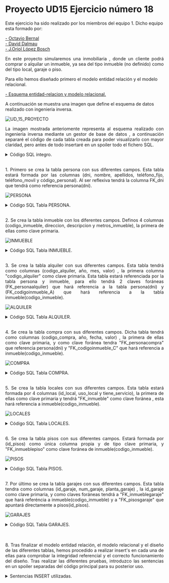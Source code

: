 <h1>Proyecto UD15 Ejercicio número 18</h1>

Este ejercicio ha sido realizado por los miembros del equipo 1. Dicho equipo esta formado por:

[- Octavio Bernal](https://github.com/OctavioBernalGH)<br>
[- David Dalmau](https://github.com/DavidDalmauDieguez)<br>
[- J.Oriol López Bosch](https://github.com/mednologic)

<p align="justify"> En este proyecto simularemos una inmobiliaria , donde un cliente podrá comprar o alquilar un inmueble, ya sea del tipo inmueble (no definido) como del tipo local, garaje o piso. 
	
Para ello hemos diseñado primero el modelo entidad relación y el modelo relacional.</p>

[- Esquema entidad-relacion y modelo relacional.](https://github.com/OctavioBernalGH/BTC_Reus2022_UD15_PR15/blob/main/ER-MR-esquema.png)

A continuación se muestra una imagen que define el esquema de datos realizado con ingenieria inversa.

![UD_15_PROYECTO](https://user-images.githubusercontent.com/103035621/165376459-91d218d2-4da3-4cbf-a825-843322560e7b.PNG)


<p align="justify">La imagen mostrada anteriomente representa al esquema realizado con ingenieria inversa mediante un gestor de base de datos , a continuación separaré el código de cada tabla creada para poder visualizarlo con mayor claridad, pero antes de todo insertaré en un spoiler todo el fichero SQL.
</p>

<details>
  <summary>Código SQL íntegro.</summary>
<br>
<p align="justify">Este código corresponde al ficherl SQL íntegro , este fichero esta compuesto por sentencias de creación de tablas y también sentencias insert' para comprobar su funcionamiento. Como se puede observar hay comentarios en la zona de los insert's, esos comentarios están ahí para no ejecutar las líneas que pueden producir error por integridad referencial, pertenecen ahí para demostrar su funcionamiento.</p>
  
  ```sql
DROP DATABASE UD14_EJERCICIO_18;
CREATE DATABASE UD14_EJERCICIO_18;
USE UD14_EJERCICIO_18;

CREATE TABLE UD14_EJERCICIO_18.persona
(
	dni VARCHAR (10)PRIMARY KEY, 
	FK_dni VARCHAR(10),
	CONSTRAINT FK_dni FOREIGN KEY (FK_dni) REFERENCES persona(dni) ON DELETE 	CASCADE ON UPDATE CASCADE, 
	nombre VARCHAR (20)NOT NULL, 
	apellidos VARCHAR (20)NOT NULL, 
	teléfono_fijo INT NOT NULL,
	teléfono_movil INT NOT NULL UNIQUE, 
	codigo_personal INT NOT NULL UNIQUE AUTO_INCREMENT
);

CREATE TABLE inmueble 
(
	codigo_inmueble INT AUTO_INCREMENT PRIMARY KEY,
	direccion VARCHAR(40)NOT NULL,
	descripcion VARCHAR(100) NOT NULL,
	metros_inmueble FLOAT NOT NULL
);

CREATE TABLE alquiler 
(
	codigo_alquiler INT AUTO_INCREMENT PRIMARY KEY,
	año INT NOT NULL,
	mes INT NOT NULL,
	valor FLOAT(10,4) NOT NULL,
	FK_personaalquiler VARCHAR(20),
    FK_codigoinmueble_A INT,
	CONSTRAINT FK_personaalquiler FOREIGN KEY (FK_personaalquiler) REFERENCES persona(dni) 
    ON 	DELETE CASCADE ON UPDATE CASCADE,
    CONSTRAINT FK_codigoinmueble_A FOREIGN KEY (FK_codigoinmueble_A) REFERENCES inmueble(codigo_inmueble) 
    ON 	DELETE CASCADE ON UPDATE CASCADE
);

CREATE TABLE compra 
(
	codigo_compra INT AUTO_INCREMENT PRIMARY KEY,
	año INT NOT NULL,
	fecha DATE NOT NULL,
	valor FLOAT(10,4) NOT NULL,
	FK_personacompra VARCHAR(20),
    FK_codigoinmueble_C INT,
	CONSTRAINT FK_personacompra FOREIGN KEY (FK_personacompra) REFERENCES persona(dni) 
    ON 	DELETE CASCADE ON UPDATE CASCADE,
	CONSTRAINT FK_codigoinmueble_C FOREIGN KEY (FK_codigoinmueble_C) REFERENCES inmueble(codigo_inmueble) 
    ON 	DELETE CASCADE ON UPDATE CASCADE
);

CREATE TABLE locales
(
	id_local INT AUTO_INCREMENT PRIMARY KEY,
	uso_local VARCHAR(30)NOT NULL,
	tiene_servicio VARCHAR(30) NOT NULL,
	FK_inmueble INT, 
	CONSTRAINT FK_inmueble FOREIGN KEY (FK_inmueble) REFERENCES 	inmueble(codigo_inmueble) 
    ON 	DELETE CASCADE ON UPDATE CASCADE
);

CREATE TABLE pisos (
	id_pisos INT AUTO_INCREMENT PRIMARY KEY,
	FK_inmueblepiso INT,
	CONSTRAINT FK_inmueblepiso FOREIGN KEY (FK_inmueblepiso) REFERENCES 	inmueble(codigo_inmueble) 
    ON 	DELETE CASCADE ON UPDATE CASCADE
	);

CREATE TABLE garajes (
	id_garaje INT AUTO_INCREMENT PRIMARY KEY,
	num_garaje INT NOT NULL,
	planta_garaje INT NOT NULL,
	FK_inmueblegaraje INT,
	FK_pisosgaraje INT,
	CONSTRAINT FK_inmueblegaraje FOREIGN KEY (FK_inmueblegaraje) REFERENCES 	inmueble(codigo_inmueble) 
    ON 	DELETE CASCADE ON UPDATE CASCADE,
	CONSTRAINT FK_pisosgaraje FOREIGN KEY (FK_pisosgaraje) REFERENCES pisos(id_pisos) 
    ON 	DELETE CASCADE ON UPDATE CASCADE
	);

/* INSERT EN LA TABLA PERSONA Y SELECT * FROM PERSONA */
/*====================================================*/
INSERT INTO persona (dni, nombre, apellidos, teléfono_fijo, teléfono_movil) VALUES ('4800000X' ,'OCTAVIO', 'BV' , 977000000, 6000000);
INSERT INTO persona (dni, nombre, apellidos, teléfono_fijo, teléfono_movil) VALUES ('3802551S' ,'URI', 'LOPEZ' , 94646446, 5000000);
INSERT INTO persona (dni, FK_dni, nombre, apellidos, teléfono_fijo, teléfono_movil) VALUES ('5698494X', '3802551S' ,'DAVID', 'DAVIDUBI' , 677000000, 4000000);
INSERT INTO persona (dni, FK_dni, nombre, apellidos, teléfono_fijo, teléfono_movil) VALUES ('1449849X', '3802551S' ,'JOSE', 'APELLIDO' , 35984884, 15656616);
INSERT INTO persona (dni, FK_dni, nombre, apellidos, teléfono_fijo, teléfono_movil) VALUES ('5425561Z', '3802551S' ,'PEPE', 'BOÑIGAS' , 55884481, 59984149);
/* SELECCIONAR TODO DE LA TABLA PERSONA */
SELECT * FROM persona ORDER BY codigo_personal;

/* INSERT EN LA TABLA INMUEBLE Y SELECT * FROM INMUEBLE */
/*====================================================*/
INSERT INTO inmueble (direccion, descripcion, metros_inmueble) VALUES ('C/San Jose pepinero nº 10' , 'casa rustica', 120);
INSERT INTO inmueble (direccion, descripcion, metros_inmueble) VALUES ('C/Pepapig' , 'piso ocupado', 88);
INSERT INTO inmueble (direccion, descripcion, metros_inmueble) VALUES ('C/Cocacola' , 'terreno', 300);
INSERT INTO inmueble (direccion, descripcion, metros_inmueble) VALUES ('C/Calsot' , 'casa', 50);
SELECT * FROM inmueble;

/* INSERTAR VALORES EN LA TABLA COMPRA */
/*====================================================*/
INSERT INTO compra (año, fecha, valor, FK_personacompra, FK_codigoinmueble_C) VALUES (2023, '2018/12/01', 128000, '5698494X',1);
INSERT INTO compra (año, fecha, valor, FK_personacompra, FK_codigoinmueble_C) VALUES (2020, '2020/11/15', 220000, '1449849X',2);
INSERT INTO compra (año, fecha, valor, FK_personacompra, FK_codigoinmueble_C) VALUES (2006, '2006/08/13', 68000, '3802551S',3);
INSERT INTO compra (año, fecha, valor, FK_personacompra, FK_codigoinmueble_C) VALUES (1998, '1998/03/22', 87000, '5698494X',4);
/* COMO EL DNI NO EXISTE EN LA CLASE REFERENCIADA , DA ERROR Y NO SE INSERTA EN LA TABLA */
	-- INSERT INTO compra (año, fecha, valor, FK_personacompra, FK_codigoinmueble_C) VALUES (2016, '2016/01/15', 256000, '0000000X');
	-- INSERT INTO compra (año, fecha, valor, FK_personacompra, FK_codigoinmueble_C) VALUES (2014, '2014/04/26', 78000, '1111111A');
/* COMO NO EXISTE NINGÚN INMUEBLE CON EL CÓDIGO 5 , DARÁ ERROR */
	-- INSERT INTO compra (año, fecha, valor, FK_personacompra, FK_codigoinmueble_C) VALUES (2018, '2018/12/01', 128000, '5425561Z',5);
/* SELECCIONAR TODO DE LA TABLA COMPRA */
SELECT * FROM compra;

/* INSERTAR VALORES EN LA TABLA ALQUILER CON INTEGREDAD REFERENCIAL */
/*====================================================*/
INSERT INTO alquiler (año, mes, valor, FK_personaalquiler, FK_codigoinmueble_A) VALUES (2022, 04, 450.61 ,'5425561Z', 1);
INSERT INTO alquiler (año, mes, valor, FK_personaalquiler, FK_codigoinmueble_A) VALUES (2022, 04, 1000.61 ,'5425561Z', 2);
INSERT INTO alquiler (año, mes, valor, FK_personaalquiler, FK_codigoinmueble_A) VALUES (2021, 05, 450.61 ,'3802551S', 3);
INSERT INTO alquiler (año, mes, valor, FK_personaalquiler, FK_codigoinmueble_A) VALUES (2012, 08, 550.61 ,'5698494X', 4);
/* COMO EL DNI NO EXISTE EN LA CLASE REFERENCIADA , DA ERROR Y NO SE INSERTA EN LA TABLA */
	-- INSERT INTO alquiler (año, mes, valor, FK_personaalquiler, FK_codigoinmueble_A) VALUES (1996, 11, 800.5 ,'0000000Z');
	-- INSERT INTO alquiler (año, mes, valor, FK_personaalquiler, FK_codigoinmueble_A) VALUES (2014, 01, 350.5 ,'1111111A');
/* COMO EL CODIGO INMUEBLE NO EXISTE , SALTARÁ MENSAJE DE ERROR */
	-- INSERT INTO alquiler (año, mes, valor, FK_personaalquiler, FK_codigoinmueble_A) VALUES (2003, 09, 600.15 ,'1449849X', 5);
/* SELECCIONAR TODO DE LA TABLA ALQUILER */
SELECT * FROM alquiler;

/* SE INSERTAN 2 LOCALES CON CÓDIGO DE INMUEBLE*/
/*====================================================*/
INSERT INTO locales (uso_local, tiene_servicio, FK_inmueble) VALUES('restauración' , 'si', 1);
/* LOS SIGUIENTES INSERT DARÁN ERROR POR INTEGRIDAD REFERENCIAL , NO EXISTE EL CODIGO DEL INMUEBLE O ESTÁ VACÍO */
	-- INSERT INTO locales (uso_local, tiene_servicio, FK_inmueble) VALUES('comercial' , 'si', 10);
	-- INSERT INTO locales (uso_local, tiene_servicio, FK_inmueble) VALUES('comercial' , 'si', 0);
	-- INSERT INTO locales (uso_local, tiene_servicio, FK_inmueble) VALUES('comercial' , 'si');
SELECT * FROM locales;

/* SE INSERTAN 2 PISOS DE FORMA CORRECTA EN LA TABLA PISOS*/
/*====================================================*/ 
INSERT INTO pisos (FK_inmueblepiso) VALUES(2);
INSERT INTO pisos (FK_inmueblepiso) VALUES(3);
/* NO SE PUEDEN INSERTAR LOS SIGUIENTES REGISTROS POR QUE ESOS VALORES NO EXISTEN , DA ERROR*/
	/* INSERT INTO pisos (FK_inmueblepiso) VALUES(10); */
	/* INSERT INTO pisos (FK_inmueblepiso) VALUES(0); */
	/* INSERT INTO pisos (FK_inmueblepiso) VALUES(); */
/* MOSTRAMOS LA TABLA PISOS */
SELECT * FROM pisos;

/* SE INSERTAN LOS DIFERENTES GARAJES */
/*====================================================*/
INSERT INTO garajes (num_garaje, planta_garaje, FK_inmueblegaraje, FK_pisosgaraje) VALUES (5, 2, 4, 1);
INSERT INTO garajes (num_garaje, planta_garaje, FK_inmueblegaraje, FK_pisosgaraje) VALUES (5, 2, 4, 2);
/* SALTA ERROR POR INTEGRIDAD REFERENCIAL , LA CLAVE PISOSGARAJE NO EXISTE */
	/* INSERT INTO garajes (num_garaje, planta_garaje, FK_inmueblegaraje, FK_pisosgaraje) VALUES (5, 2, 4, 3); */
/* SALTA ERROR POR INTEGRIDAD REFERENCIAL , LA CLAVE INMUEBLEGARAJE NO EXISTE */
	/* INSERT INTO garajes (num_garaje, planta_garaje, FK_inmueblegaraje, FK_pisosgaraje) VALUES (5, 2, 8, 1); */   
/* SE MUESTRA LA TABLA GARAJES */
SELECT * FROM garajes;


  ```
 </details>
 <br>
 <p align="justify">
 1. Primero se crea la tabla persona con sus diferentes campos. Esta tabla estará formada por las columnas (dni, nombre, apellidos, teléfono_fijo, teléfono_movil y código_personal). Al ser reflexiva tendrá la columna FK_dni que tendrá como referencia persona(dni). </p>

![PERSONA](https://user-images.githubusercontent.com/103035621/165376624-76c572f1-218f-4527-8c7b-78294e5ea8a0.PNG)


<details>
  <summary>Código SQL Tabla PERSONA.</summary>
<br>
<p align="justify">Este código corresponde a la tabla de PERSONA donde tomamos todos sus datos personales y los almacenamos en las diferentes columnas</p>
  
  ```sql
CREATE TABLE UD14_EJERCICIO_18.persona
(
	dni VARCHAR (10)PRIMARY KEY, 
	FK_dni VARCHAR(10),
	CONSTRAINT FK_dni FOREIGN KEY (FK_dni) REFERENCES persona(dni) ON DELETE 	CASCADE ON UPDATE CASCADE, 
	nombre VARCHAR (20)NOT NULL, 
	apellidos VARCHAR (20)NOT NULL, 
	teléfono_fijo INT NOT NULL,
	teléfono_movil INT NOT NULL UNIQUE, 
	codigo_personal INT NOT NULL UNIQUE AUTO_INCREMENT
);
  ```
 </details>
 <br>
<p align="justify"> 
2. Se crea la tabla inmueble con los diferentes campos. Definos 4 columnas (codigo_inmueble, direccion, descripcion y metros_inmueble), la primera de ellas como clave primaria.</p>

![INMUEBLE](https://user-images.githubusercontent.com/103035621/165376787-0b5a5e93-9fb0-4ac4-9a99-b7a1ed86eb62.PNG)


 <details>
  <summary>Código SQL Tabla INMUEBLE.</summary>
<br>
<p align="justify">Este código corresponde a la tabla de INMUEBLE donde tomamos todos los datos genericos del imueble y los almacenamos en las diferentes columnas</p>
  
  ```sql
CREATE TABLE inmueble 
(
	codigo_inmueble INT AUTO_INCREMENT PRIMARY KEY,
	direccion VARCHAR(40)NOT NULL,
	descripcion VARCHAR(100) NOT NULL,
	metros_inmueble FLOAT NOT NULL
);
  ```
 </details>
 <br>
 <p align="justify">
  3. Se crea la tabla alquiler con sus diferentes campos. Esta tabla tendrá como columnas (codigo_alquiler, año, mes, valor) , la primera columna "codigo_alquiler" como clave primaria. Esta tabla estará referenciada por la tabla persona y inmueble, para ello tendrá 2 claves foráneas (FK_personaalquiler) que hará referencia a la tabla persona(dni) y (FK_codigoinmueble_A) que hará referencia a la tabla inmueble(codigo_inmueble).</p>


![ALQUILER](https://user-images.githubusercontent.com/103035621/165376909-5b44c2f8-af0d-4a01-a973-f59f00a19bb0.PNG)


<details>
  <summary>Código SQL Tabla ALQUILER.</summary>
<br>
<p align="justify">Este código corresponde a la tabla de ALQUILER donde tomamos todos los datos y los almacenamos en las diferentes columnas</p>
  
  ```sql
CREATE TABLE alquiler 
(
	codigo_alquiler INT AUTO_INCREMENT PRIMARY KEY,
	año INT NOT NULL,
	mes INT NOT NULL,
	valor FLOAT(10,4) NOT NULL,
	FK_personaalquiler VARCHAR(20),
    FK_codigoinmueble_A INT,
	CONSTRAINT FK_personaalquiler FOREIGN KEY (FK_personaalquiler) REFERENCES persona(dni) 
    ON 	DELETE CASCADE ON UPDATE CASCADE,
    CONSTRAINT FK_codigoinmueble_A FOREIGN KEY (FK_codigoinmueble_A) REFERENCES inmueble(codigo_inmueble) 
    ON 	DELETE CASCADE ON UPDATE CASCADE
);
  ```
 </details>
 <br>
 <p align="justify">
   4. Se crea la tabla compra con sus diferentes campos. Dicha tabla tendrá como columnas (codigo_compra, año, fecha, valor) , la primera de ellas como clave primaria, y como clave foránea tendra "FK_personacompra" que referencia persona(dni) y "FK_codigoinmueble_C" que hará referencia a inmueble(codigo_inmueble).</p>

![COMPRA](https://user-images.githubusercontent.com/103035621/165377051-02c574ab-76e9-4004-a116-7590d235502e.PNG)


<details>
  <summary>Código SQL Tabla COMPRA.</summary>
<br>
<p align="justify">Este código corresponde a la tabla de COMPRA donde tomamos todos los datos y los almacenamos en las diferentes columnas</p>
  
  ```sql
CREATE TABLE compra 
(
	codigo_compra INT AUTO_INCREMENT PRIMARY KEY,
	año INT NOT NULL,
	fecha DATE NOT NULL,
	valor FLOAT(10,4) NOT NULL,
	FK_personacompra VARCHAR(20),
    FK_codigoinmueble_C INT,
	CONSTRAINT FK_personacompra FOREIGN KEY (FK_personacompra) REFERENCES persona(dni) 
    ON 	DELETE CASCADE ON UPDATE CASCADE,
	CONSTRAINT FK_codigoinmueble_C FOREIGN KEY (FK_codigoinmueble_C) REFERENCES inmueble(codigo_inmueble) 
    ON 	DELETE CASCADE ON UPDATE CASCADE
);
  ```
 </details>
 <br>
 <p align="justify">
   5. Se crea la tabla locales con sus diferentes campos. Esta tabla estará formada por 4 columnas (id_local, uso_local y tiene_servicio), la primera de ellas como clave primaria y tendrá "FK_inmueble" como clave foránea , esta hará referencia a inmueble(codigo_inmueble).</p>


![LOCALES](https://user-images.githubusercontent.com/103035621/165377207-18367f64-8e15-4914-96f2-5689556a2fd1.PNG)



<details>
  <summary>Código SQL Tabla LOCALES.</summary>
<br>
<p align="justify">Este código corresponde a la tabla de LOCALES donde tomamos todos los datos y los almacenamos en las diferentes columnas</p>
  
  ```sql
CREATE TABLE locales
(
	id_local INT AUTO_INCREMENT PRIMARY KEY,
	uso_local VARCHAR(30)NOT NULL,
	tiene_servicio VARCHAR(30) NOT NULL,
	FK_inmueble INT, 
	CONSTRAINT FK_inmueble FOREIGN KEY (FK_inmueble) REFERENCES 	inmueble(codigo_inmueble) 
    ON 	DELETE CASCADE ON UPDATE CASCADE
);
  ```
 </details>
 <br>
 <p align="justify">
   6. Se crea la tabla pisos con sus diferentes campos. Estará formada por (id_pisos) como única columna propia y de tipo clave primaria, y "FK_inmueblepiso" como clave foránea de inmueble(codigo_inmueble).</p>

![PISOS](https://user-images.githubusercontent.com/103035621/165377329-aa15f4eb-bd51-4b51-ab2b-f33b76583068.PNG)


<details>
  <summary>Código SQL Tabla PISOS.</summary>
<br>
<p align="justify">Este código corresponde a la tabla de PISOS donde tomamos todos los datos y los almacenamos en las diferentes columnas</p>
  
  ```sql
CREATE TABLE pisos (
	id_pisos INT AUTO_INCREMENT PRIMARY KEY,
	FK_inmueblepiso INT,
	CONSTRAINT FK_inmueblepiso FOREIGN KEY (FK_inmueblepiso) REFERENCES 	inmueble(codigo_inmueble) 
    ON 	DELETE CASCADE ON UPDATE CASCADE
	);
  ```
 </details>
 <br>
 <p align="justify">
   7. Por último se crea la tabla garajes con sus diferentes campos. Esta tabla tendra como columnas (id_garaje, num_garaje, planta_garaje) , la id_garaje como clave primaria, y como claves foráneas tendrá a "FK_inmueblegaraje" que hará referéncia a inmueble(codigo_inmueble) y a "FK_pisosgaraje" que apuntará directamente a pisos(id_pisos).</p>


![GARAJES](https://user-images.githubusercontent.com/103035621/165377477-1406394e-5f0b-412f-84c6-1d463c3a4378.PNG)


<details>
  <summary>Código SQL Tabla GARAJES.</summary>
<br>
<p align="justify">Este código corresponde a la tabla de GARAJES donde tomamos todos los datos y los almacenamos en las diferentes columnas</p>
  
  ```sql
CREATE TABLE garajes (
	id_garaje INT AUTO_INCREMENT PRIMARY KEY,
	num_garaje INT NOT NULL,
	planta_garaje INT NOT NULL,
	FK_inmueblegaraje INT,
	FK_pisosgaraje INT,
	CONSTRAINT FK_inmueblegaraje FOREIGN KEY (FK_inmueblegaraje) REFERENCES 	inmueble(codigo_inmueble) 
    ON 	DELETE CASCADE ON UPDATE CASCADE,
	CONSTRAINT FK_pisosgaraje FOREIGN KEY (FK_pisosgaraje) REFERENCES pisos(id_pisos) 
    ON 	DELETE CASCADE ON UPDATE CASCADE
	);
  ```
 </details>
 <br>
 <br>
 
 <p align="justify">
 8. Tras finalizar el modelo entidad relación, el modelo relacional y el diseño de las diferentes tablas, hemos procedido a realizar insert's en cada una de ellas para comprobar la integridad referencial y el correcto funcionamiento del diseño. Tras realizar las diferentes pruebas, introduzco las sentencias en un spoiler separadas del código principal para su posterior uso.</p>
 
 <details>
  <summary>Sentencias INSERT utilizadas.</summary>
<br>
<p align="justify">Este código corresponde los diferentes insert utilizados para comprobar el funcionamiento.</p>
  
  ```sql
	/* INSERT EN LA TABLA PERSONA Y SELECT * FROM PERSONA */
/*====================================================*/
INSERT INTO persona (dni, nombre, apellidos, teléfono_fijo, teléfono_movil) VALUES ('4800000X' ,'OCTAVIO', 'BV' , 977000000, 6000000);
INSERT INTO persona (dni, nombre, apellidos, teléfono_fijo, teléfono_movil) VALUES ('3802551S' ,'URI', 'LOPEZ' , 94646446, 5000000);
INSERT INTO persona (dni, FK_dni, nombre, apellidos, teléfono_fijo, teléfono_movil) VALUES ('5698494X', '3802551S' ,'DAVID', 'DAVIDUBI' , 677000000, 4000000);
INSERT INTO persona (dni, FK_dni, nombre, apellidos, teléfono_fijo, teléfono_movil) VALUES ('1449849X', '3802551S' ,'JOSE', 'APELLIDO' , 35984884, 15656616);
INSERT INTO persona (dni, FK_dni, nombre, apellidos, teléfono_fijo, teléfono_movil) VALUES ('5425561Z', '3802551S' ,'PEPE', 'BOÑIGAS' , 55884481, 59984149);
/* SELECCIONAR TODO DE LA TABLA PERSONA */
SELECT * FROM persona ORDER BY codigo_personal;

/* INSERT EN LA TABLA INMUEBLE Y SELECT * FROM INMUEBLE */
/*====================================================*/
INSERT INTO inmueble (direccion, descripcion, metros_inmueble) VALUES ('C/San Jose pepinero nº 10' , 'casa rustica', 120);
INSERT INTO inmueble (direccion, descripcion, metros_inmueble) VALUES ('C/Pepapig' , 'piso ocupado', 88);
INSERT INTO inmueble (direccion, descripcion, metros_inmueble) VALUES ('C/Cocacola' , 'terreno', 300);
INSERT INTO inmueble (direccion, descripcion, metros_inmueble) VALUES ('C/Calsot' , 'casa', 50);
SELECT * FROM inmueble;

/* INSERTAR VALORES EN LA TABLA COMPRA */
/*====================================================*/
INSERT INTO compra (año, fecha, valor, FK_personacompra, FK_codigoinmueble_C) VALUES (2023, '2018/12/01', 128000, '5698494X',1);
INSERT INTO compra (año, fecha, valor, FK_personacompra, FK_codigoinmueble_C) VALUES (2020, '2020/11/15', 220000, '1449849X',2);
INSERT INTO compra (año, fecha, valor, FK_personacompra, FK_codigoinmueble_C) VALUES (2006, '2006/08/13', 68000, '3802551S',3);
INSERT INTO compra (año, fecha, valor, FK_personacompra, FK_codigoinmueble_C) VALUES (1998, '1998/03/22', 87000, '5698494X',4);
/* COMO EL DNI NO EXISTE EN LA CLASE REFERENCIADA , DA ERROR Y NO SE INSERTA EN LA TABLA */
	-- INSERT INTO compra (año, fecha, valor, FK_personacompra, FK_codigoinmueble_C) VALUES (2016, '2016/01/15', 256000, '0000000X');
	-- INSERT INTO compra (año, fecha, valor, FK_personacompra, FK_codigoinmueble_C) VALUES (2014, '2014/04/26', 78000, '1111111A');
/* COMO NO EXISTE NINGÚN INMUEBLE CON EL CÓDIGO 5 , DARÁ ERROR */
	-- INSERT INTO compra (año, fecha, valor, FK_personacompra, FK_codigoinmueble_C) VALUES (2018, '2018/12/01', 128000, '5425561Z',5);
/* SELECCIONAR TODO DE LA TABLA COMPRA */
SELECT * FROM compra;

/* INSERTAR VALORES EN LA TABLA ALQUILER CON INTEGREDAD REFERENCIAL */
/*====================================================*/
INSERT INTO alquiler (año, mes, valor, FK_personaalquiler, FK_codigoinmueble_A) VALUES (2022, 04, 450.61 ,'5425561Z', 1);
INSERT INTO alquiler (año, mes, valor, FK_personaalquiler, FK_codigoinmueble_A) VALUES (2022, 04, 1000.61 ,'5425561Z', 2);
INSERT INTO alquiler (año, mes, valor, FK_personaalquiler, FK_codigoinmueble_A) VALUES (2021, 05, 450.61 ,'3802551S', 3);
INSERT INTO alquiler (año, mes, valor, FK_personaalquiler, FK_codigoinmueble_A) VALUES (2012, 08, 550.61 ,'5698494X', 4);
/* COMO EL DNI NO EXISTE EN LA CLASE REFERENCIADA , DA ERROR Y NO SE INSERTA EN LA TABLA */
	-- INSERT INTO alquiler (año, mes, valor, FK_personaalquiler, FK_codigoinmueble_A) VALUES (1996, 11, 800.5 ,'0000000Z');
	-- INSERT INTO alquiler (año, mes, valor, FK_personaalquiler, FK_codigoinmueble_A) VALUES (2014, 01, 350.5 ,'1111111A');
/* COMO EL CODIGO INMUEBLE NO EXISTE , SALTARÁ MENSAJE DE ERROR */
	-- INSERT INTO alquiler (año, mes, valor, FK_personaalquiler, FK_codigoinmueble_A) VALUES (2003, 09, 600.15 ,'1449849X', 5);
/* SELECCIONAR TODO DE LA TABLA ALQUILER */
SELECT * FROM alquiler;

/* SE INSERTAN 2 LOCALES CON CÓDIGO DE INMUEBLE*/
/*====================================================*/
INSERT INTO locales (uso_local, tiene_servicio, FK_inmueble) VALUES('restauración' , 'si', 1);
/* LOS SIGUIENTES INSERT DARÁN ERROR POR INTEGRIDAD REFERENCIAL , NO EXISTE EL CODIGO DEL INMUEBLE O ESTÁ VACÍO */
	-- INSERT INTO locales (uso_local, tiene_servicio, FK_inmueble) VALUES('comercial' , 'si', 10);
	-- INSERT INTO locales (uso_local, tiene_servicio, FK_inmueble) VALUES('comercial' , 'si', 0);
	-- INSERT INTO locales (uso_local, tiene_servicio, FK_inmueble) VALUES('comercial' , 'si');
SELECT * FROM locales;

/* SE INSERTAN 2 PISOS DE FORMA CORRECTA EN LA TABLA PISOS*/
/*====================================================*/ 
INSERT INTO pisos (FK_inmueblepiso) VALUES(2);
INSERT INTO pisos (FK_inmueblepiso) VALUES(3);
/* NO SE PUEDEN INSERTAR LOS SIGUIENTES REGISTROS POR QUE ESOS VALORES NO EXISTEN , DA ERROR*/
	/* INSERT INTO pisos (FK_inmueblepiso) VALUES(10); */
	/* INSERT INTO pisos (FK_inmueblepiso) VALUES(0); */
	/* INSERT INTO pisos (FK_inmueblepiso) VALUES(); */
/* MOSTRAMOS LA TABLA PISOS */
SELECT * FROM pisos;

/* SE INSERTAN LOS DIFERENTES GARAJES */
/*====================================================*/
INSERT INTO garajes (num_garaje, planta_garaje, FK_inmueblegaraje, FK_pisosgaraje) VALUES (5, 2, 4, 1);
INSERT INTO garajes (num_garaje, planta_garaje, FK_inmueblegaraje, FK_pisosgaraje) VALUES (5, 2, 4, 2);
/* SALTA ERROR POR INTEGRIDAD REFERENCIAL , LA CLAVE PISOSGARAJE NO EXISTE */
	/* INSERT INTO garajes (num_garaje, planta_garaje, FK_inmueblegaraje, FK_pisosgaraje) VALUES (5, 2, 4, 3); */
/* SALTA ERROR POR INTEGRIDAD REFERENCIAL , LA CLAVE INMUEBLEGARAJE NO EXISTE */
	/* INSERT INTO garajes (num_garaje, planta_garaje, FK_inmueblegaraje, FK_pisosgaraje) VALUES (5, 2, 8, 1); */   
/* SE MUESTRA LA TABLA GARAJES */
SELECT * FROM garajes;
  ```
 </details>
 <br>

